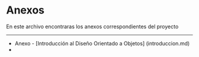 # Anexos

En este archivo encontraras los anexos correspondientes del proyecto
***

* Anexo - [Introducción al Diseño Orientado a Objetos] (introduccion.md)
* 

